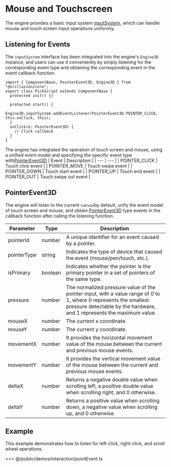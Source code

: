 # Mouse and Touchscreen
The engine provides a basic input system [inputSystem](/api/classes/InputSystem), which can handle mouse and touch screen input operations uniformly.

## Listening for Events
The `inputSystem` interface has been integrated into the engine's `Engine3D` instance, and users can use it conveniently by simply listening for the corresponding event type and obtaining the corresponding event in the event callback function.
```ts{6}
import { ComponentBase, PointerEvent3D, Engine3D } from "@orillusion/core";
export class PickScript extends ComponentBase {
  protected init() {}

  protected start() {
    Engine3D.inputSystem.addEventListener(PointerEvent3D.POINTER_CLICK, this.onClick, this);
  }
  onClick(e: PointerEvent3D) {
    // Click callback
  }
}
```

The engine has integrated the operation of touch screen and mouse, using a unified event model and specifying the specific event type with[PointerEvent3D](/api/classes/PointerEvent3D) 
| Event | Description |
| --- | --- |
| POINTER_CLICK | Touch click event  |
| POINTER_MOVE | Touch swipe event |
| POINTER_DOWN | Touch start event  |
| POINTER_UP | Touch end event |
| POINTER_OUT | Touch swipe out event |


## PointerEvent3D  

The engine will listen to the current `canvas`by default, unify the event model of touch screen and mouse, and obtain [PointerEvent3D](/api/classes/PointerEvent3D) type events in the callback function after calling the listening function.

| Parameter	 | Type | Description |
| --- | --- | --- |
| pointerId | number |  A unique identifier for an event caused by a pointer. |
| pointerType | string |  Indicates the type of device that caused the event (mouse/pen/touch, etc.). |
| isPrimary | boolean |  Indicates whether the pointer is the primary pointer in a set of pointers of the same type. |
| pressure | number |  The normalized pressure value of the pointer input, with a value range of 0 to 1, where 0 represents the smallest pressure detectable by the hardware, and 1 represents the maximum value. |
| mouseX | number |  The current x coordinate. |
| mouseY | number |  The current y coordinate. |
| movementX | number | It provides the horizontal movement value of the mouse between the current and previous mouse events. |
| movementY | number | It provides the vertical movement value of the mouse between the current and previous mouse events. |
| deltaX | number |  Returns a negative double value when scrolling left, a positive double value when scrolling right, and 0 otherwise. |
| deltaY | number |  Returns a positive value when scrolling down, a negative value when scrolling up, and 0 otherwise. |


## Example
This example demonstrates how to listen for left-click, right-click, and scroll wheel operations. 

<Demo :height="500" src="/demos/interaction/pointEvent.ts"></Demo>

<<< @/public/demos/interaction/pointEvent.ts